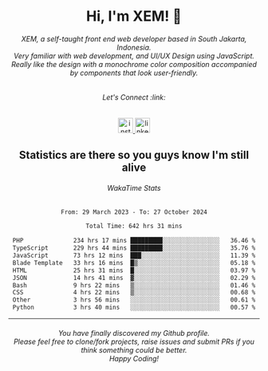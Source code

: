 <h1 align="center">Hi, I'm XEM! <span class="wave">👋</span></h1>

<h6 align="center">XEM, a self-taught front end web developer based in South Jakarta, Indonesia.<br>Very familiar with web development, and UI/UX Design using JavaScript.<br>Really like the design with a monochrome color composition accompanied by components that look user-friendly.</h6>

<div align="center">
  <h6>
    <i>Let's Connect :link:</i>
  </h6>
  <a href="https://instagram.com/ensayiti" target="_blank">
    <img src="https://img.shields.io/static/v1?message=Instagram&logo=instagram&label=&color=E4405F&logoColor=white&labelColor=&style=for-the-badge" height="30" alt="instagram logo"  />
  </a>
  <a href="https://www.linkedin.com/in/samuel-andika-94616625b/" target="_blank">
    <img src="https://img.shields.io/static/v1?message=LinkedIn&logo=linkedin&label=&color=0077B5&logoColor=white&labelColor=&style=for-the-badge" height="30" alt="linkedin logo"  />
  </a>
</div>

<h2 align="center">Statistics are there so you guys know I'm still alive</h1>

<div align="center">
  
  <h6>WakaTime Stats</h6>
  <!--START_SECTION:waka-->

```txt
From: 29 March 2023 - To: 27 October 2024

Total Time: 642 hrs 31 mins

PHP              234 hrs 17 mins █████████░░░░░░░░░░░░░░░░   36.46 %
TypeScript       229 hrs 44 mins █████████░░░░░░░░░░░░░░░░   35.76 %
JavaScript       73 hrs 12 mins  ███░░░░░░░░░░░░░░░░░░░░░░   11.39 %
Blade Template   33 hrs 16 mins  █▒░░░░░░░░░░░░░░░░░░░░░░░   05.18 %
HTML             25 hrs 31 mins  █░░░░░░░░░░░░░░░░░░░░░░░░   03.97 %
JSON             14 hrs 41 mins  ▓░░░░░░░░░░░░░░░░░░░░░░░░   02.29 %
Bash             9 hrs 22 mins   ▒░░░░░░░░░░░░░░░░░░░░░░░░   01.46 %
CSS              4 hrs 22 mins   ▒░░░░░░░░░░░░░░░░░░░░░░░░   00.68 %
Other            3 hrs 56 mins   ░░░░░░░░░░░░░░░░░░░░░░░░░   00.61 %
Python           3 hrs 40 mins   ░░░░░░░░░░░░░░░░░░░░░░░░░   00.57 %
```

<!--END_SECTION:waka-->
</div>

---

<h6 align="center">
  You have finally discovered my Github profile.
  <br>
  Please feel free to clone/fork projects, raise issues and submit PRs if you think something could be better.
  <br>
  <i>Happy Coding!</i>
</h6>
